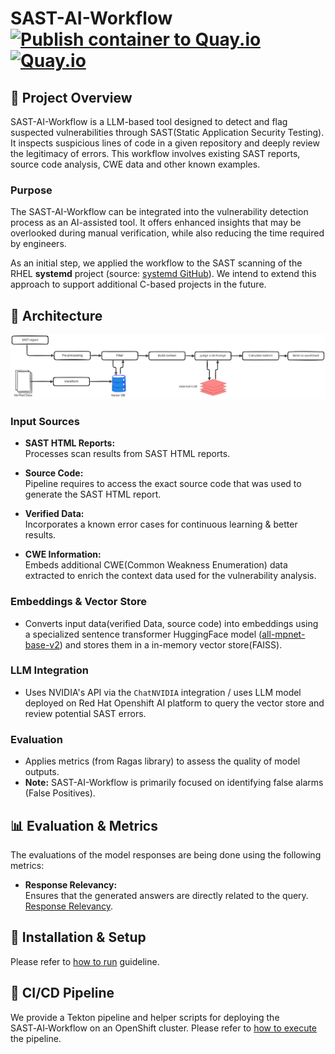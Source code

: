 # SAST-AI-Workflow [![Publish container to Quay.io](https://github.com/RHEcosystemAppEng/sast-ai-workflow/actions/workflows/publish-container-image.yml/badge.svg)](https://github.com/RHEcosystemAppEng/sast-ai-workflow/actions/workflows/publish-container-image.yml) [![Quay.io](https://img.shields.io/badge/Quay.io-sast--ai--workflow-blue)](https://quay.io/repository/ecosystem-appeng/sast-ai-workflow)


## 🎯 Project Overview 
SAST-AI-Workflow is a LLM-based tool designed to detect and flag suspected vulnerabilities through 
SAST(Static Application Security Testing). It inspects suspicious lines of code in a given repository and 
deeply review the legitimacy of errors. This workflow involves existing SAST reports, source code analysis, CWE data 
and other known examples. 

### Purpose
The SAST-AI-Workflow can be integrated into the vulnerability detection process as an AI-assisted tool. It offers 
enhanced insights that may be overlooked during manual verification, while also reducing the time required by engineers.

As an initial step, we applied the workflow to the SAST scanning of the RHEL **systemd** project 
(source: [systemd GitHub](https://github.com/redhat-plumbers/systemd-rhel10)). We intend to extend this approach to support additional 
C-based projects in the future.

## 📐 Architecture 
![SAST-AI-Architecture](./docs/diagrams/sast-architecture.svg)

### Input Sources
- **SAST HTML Reports:**  
  Processes scan results from SAST HTML reports.

- **Source Code:**  
  Pipeline requires to access the exact source code that was used to generate the SAST HTML report.

- **Verified Data:**  
  Incorporates a known error cases for continuous learning & better results.

- **CWE Information:**  
  Embeds additional CWE(Common Weakness Enumeration) data extracted to enrich the context data 
  used for the vulnerability analysis.

### Embeddings & Vector Store
- Converts input data(verified Data, source code) into embeddings using a specialized sentence transformer 
HuggingFace model ([all-mpnet-base-v2](https://huggingface.co/sentence-transformers/all-mpnet-base-v2)) and stores them in a in-memory vector store(FAISS).

### LLM Integration
- Uses NVIDIA's API via the `ChatNVIDIA` integration / uses LLM model deployed on Red Hat Openshift AI platform
to query the vector store and review potential SAST errors.

### Evaluation
- Applies metrics (from Ragas library) to assess the quality of model outputs.
- **Note:** SAST-AI-Workflow is primarily focused on identifying false alarms (False Positives).

## 📊 Evaluation & Metrics
The evaluations of the model responses are being done using the following metrics:
- **Response Relevancy:**  
  Ensures that the generated answers are directly related to the query.  
  [Response Relevancy](https://docs.ragas.io/en/latest/concepts/metrics/available_metrics/answer_relevance/).
  
## 🔌 Installation & Setup 
Please refer to [how to run](./docs/setup.md) guideline.

## 🚀 CI/CD Pipeline
We provide a Tekton pipeline and helper scripts for deploying the SAST‑AI‑Workflow on an OpenShift cluster. 
Please refer to [how to execute](./deploy/deploy.md) the pipeline.


